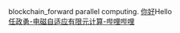 blockchain_forward parallel computing.
[你好](https://libp2p.io/)Hello  
[任政勇-电磁自适应有限元计算-哔哩哔哩](https://b23.tv/JpKCqiH)

